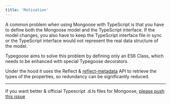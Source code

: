 ```yaml
---
title: 'Motivation'
---
```


A common problem when using Mongoose with TypeScript is that you have to define both the Mongoose model and the TypeScript interface. If the model changes, you also have to keep the TypeScript interface file in sync or the TypeScript interface would not represent the real data structure of the model.

Typegoose aims to solve this problem by defining only an ES6 Class, which needs to be enhanced with special Typegoose decorators.

Under the hood it uses the Reflect & [reflect-metadata](https://github.com/rbuckton/reflect-metadata) API to retrieve the types of the properties, so redundancy can be significantly reduced.

---

If you want better & official Typescript .d.ts files for Mongoose, [please push this issue](https://github.com/Automattic/mongoose/issues/8108)
